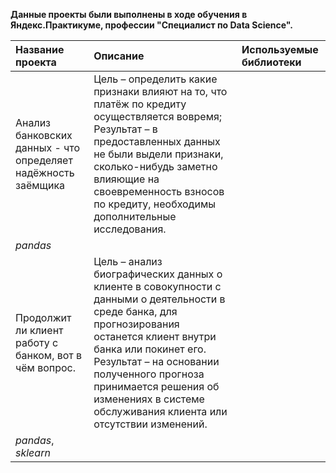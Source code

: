 **Данные проекты были выполнены в ходе обучения в Яндекс.Практикуме, профессии "Специалист по Data Science".**

| Название проекта | Описание | Используемые библиотеки | 
| :---------------------- | :---------------------- | :---------------------- |
| Анализ банковских данных - что определяет надёжность заёмщика | Цель – определить какие признаки влияют на то, что платёж по кредиту осуществляется вовремя; Результат – в предоставленных данных не были выдели признаки, сколько-нибудь заметно влияющие на своевременность взносов по кредиту, необходимы дополнительные исследования.
| *pandas* |
| Продолжит ли клиент работу с  банком, вот в чём вопрос. | Цель – анализ биографических данных о клиенте в совокупности с данными о деятельности в среде банка, для прогнозирования останется клиент внутри банка или покинет его. Результат – на основании полученного прогноза принимается решения об изменениях в системе обслуживания клиента или отсутствии изменений. 
| *pandas*,  *sklearn* |